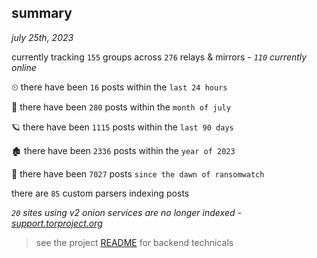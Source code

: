
## summary
_july 25th, 2023_

currently tracking `155` groups across `276` relays & mirrors - _`110` currently online_

⏲ there have been `16` posts within the `last 24 hours`

🦈 there have been `280` posts within the `month of july`

🪐 there have been `1115` posts within the `last 90 days`

🏚 there have been `2336` posts within the `year of 2023`

🦕 there have been `7027` posts `since the dawn of ransomwatch`

there are `85` custom parsers indexing posts

_`20` sites using v2 onion services are no longer indexed - [support.torproject.org](https://support.torproject.org/onionservices/v2-deprecation/)_

> see the project [README](https://github.com/joshhighet/ransomwatch#ransomwatch--) for backend technicals
